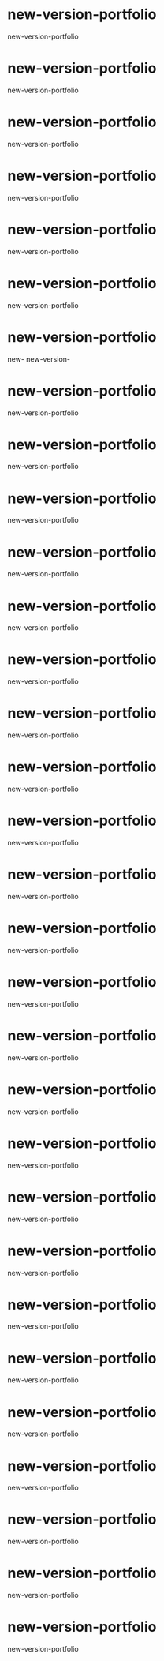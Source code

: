 # new-version-portfolio
new-version-portfolio
# new-version-portfolio
new-version-portfolio
# new-version-portfolio
new-version-portfolio
# new-version-portfolio
new-version-portfolio
# new-version-portfolio
new-version-portfolio
# new-version-portfolio
new-version-portfolio
# new-version-portfolio
new-
new-version-
# new-version-portfolio
new-version-portfolio
# new-version-portfolio
new-version-portfolio
# new-version-portfolio
new-version-portfolio
# new-version-portfolio
new-version-portfolio
# new-version-portfolio
new-version-portfolio
# new-version-portfolio
new-version-portfolio
# new-version-portfolio
new-version-portfolio
# new-version-portfolio
new-version-portfolio
# new-version-portfolio
new-version-portfolio
# new-version-portfolio
new-version-portfolio
# new-version-portfolio
new-version-portfolio
# new-version-portfolio
new-version-portfolio
# new-version-portfolio
new-version-portfolio
# new-version-portfolio
new-version-portfolio
# new-version-portfolio
new-version-portfolio
# new-version-portfolio
new-version-portfolio
# new-version-portfolio
new-version-portfolio
# new-version-portfolio
new-version-portfolio
# new-version-portfolio
new-version-portfolio
# new-version-portfolio
new-version-portfolio
# new-version-portfolio
new-version-portfolio
# new-version-portfolio
new-version-portfolio
# new-version-portfolio
new-version-portfolio
# new-version-portfolio
new-version-portfolio

